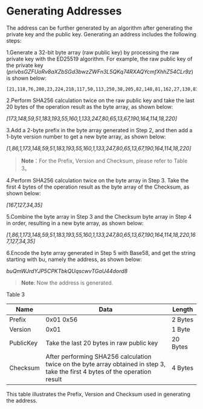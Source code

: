 # Generating Addresses

The address can be further generated by an algorithm after generating the private key and the public key. Generating an address includes the following steps:

1.Generate a 32-bit byte array \(raw public key\) by processing the raw private key with the ED25519 algorithm. For example, the raw public key of the private key \(_privbsGZFUoRv8aXZbSGd3bwzZWFn3L5QKq74RXAQYcmfXhhZ54CLr9z_\) is shown below:

```
[21,118,76,208,23,224,218,117,50,113,250,38,205,82,148,81,162,27,130,83,208,1,240,212,54,18,225,158,198,50,87,10]
```

2.Perform SHA256 calculation twice on the raw public key and take the last 20 bytes of the operation result as the byte array, as shown below:

_\[173,148,59,51,183,193,55,160,1,133,247,80,65,13,67,190,164,114,18,220\]_

3.Add a 2-byte prefix in the byte array generated in Step 2, and then add a 1-byte version number to get a new byte array, as shown below:

_\[1,86,1,173,148,59,51,183,193,55,160,1,133,247,80,65,13,67,190,164,114,18,220\]_

> **Note**：For the Prefix, Version and Checksum, please refer to Table 3。

4.Perform SHA256 calculation twice on the byte array in Step 3. Take the first 4 bytes of the operation result as the byte array of the Checksum, as shown below:

_\[167,127,34,35\]_

5.Combine the byte array in Step 3 and the Checksum byte array in Step 4 in order, resulting in a new byte array, as shown below:

_\[1,86,1,173,148,59,51,183,193,55,160,1,133,247,80,65,13,67,190,164,114,18,220,167,127,34,35\]_

6.Encode the byte array generated in Step 5 with Base58, and get the string starting with bu, namely the address, as shown below:

_buQmWJrdYJP5CPKTbkQUqscwvTGaU44dord8_

> **Note**: Now the address is generated.

Table 3
<!--table-->
| Name | Data | Length |
| --- | --- | --- |
| Prefix | 0x01 0x56 | 2 Bytes |
| Version | 0x01 | 1 Byte |
| PublicKey | Take the last 20 bytes in raw public key | 20 Bytes |
| Checksum | After performing SHA256 calculation twice on the byte array obtained in step 3, take the first 4 bytes of the operation result | 4 Bytes |
<!--endtable-->

This table illustrates the Prefix, Version and Checksum used in generating the address.

